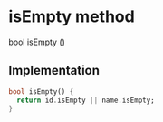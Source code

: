 


# isEmpty method








bool isEmpty
()








## Implementation

```dart
bool isEmpty() {
  return id.isEmpty || name.isEmpty;
}
```







